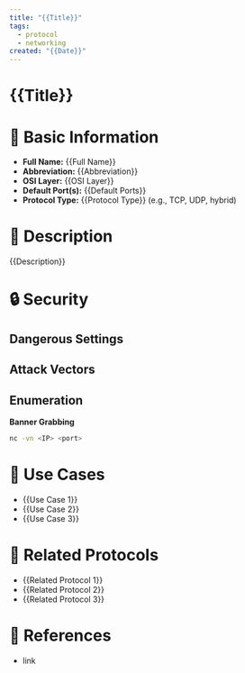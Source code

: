 ```yaml
---
title: "{{Title}}"
tags:
  - protocol
  - networking
created: "{{Date}}"
---
```


# {{Title}}

# 📌 Basic Information
- **Full Name:** {{Full Name}}
- **Abbreviation:** {{Abbreviation}}
- **OSI Layer:** {{OSI Layer}}
- **Default Port(s):** {{Default Ports}}
- **Protocol Type:** {{Protocol Type}} (e.g., TCP, UDP, hybrid)

# 🔎 Description
{{Description}}

# 🔒 Security
## Dangerous Settings
## Attack Vectors
## Enumeration
**Banner Grabbing**
```bash
nc -vn <IP> <port>
```


# 📡 Use Cases
- {{Use Case 1}}
- {{Use Case 2}}
- {{Use Case 3}}

# 🔗 Related Protocols
- {{Related Protocol 1}}
- {{Related Protocol 2}}
- {{Related Protocol 3}}

# 📜 References
- link
